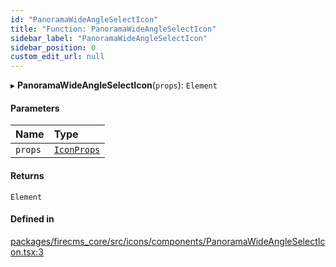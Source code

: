 ```yaml
---
id: "PanoramaWideAngleSelectIcon"
title: "Function: PanoramaWideAngleSelectIcon"
sidebar_label: "PanoramaWideAngleSelectIcon"
sidebar_position: 0
custom_edit_url: null
---
```


▸ **PanoramaWideAngleSelectIcon**(`props`): `Element`

#### Parameters

| Name | Type |
| :------ | :------ |
| `props` | [`IconProps`](../types/IconProps.md) |

#### Returns

`Element`

#### Defined in

[packages/firecms_core/src/icons/components/PanoramaWideAngleSelectIcon.tsx:3](https://github.com/FireCMSco/firecms/blob/d45f3739/packages/firecms_core/src/icons/components/PanoramaWideAngleSelectIcon.tsx#L3)
